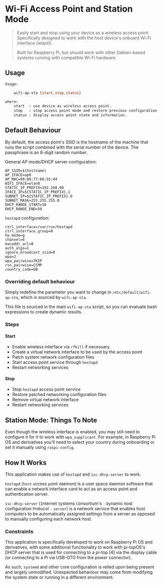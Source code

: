 # Wi-Fi Access Point and Station Mode

> Easily start and stop using your device as a wireless access point. Specifically designed to work with the host device's onboard Wi-Fi interface (wlan0).
>
> Built for Raspberry Pi, but should work with other Debian-based systems running with compatible Wi-Fi hardware.

## Usage

``` bash
Usage:

    wifi-ap-sta {start,stop,status}

where:
    start  : use device as wireless access point.
    stop   : stop access point mode and restore previous configuration.
    status : display access point state and information.
```

## Default Behaviour

By default, the access point's SSID is the hostname of the machine that runs the script combined with the serial number of the device. The passphrase is an 8-digit random number.

General AP mode/DHCP server configuration:
```
AP_SSID=$(hostname)
AP_IFACE=ap0
AP_MAC=99:88:77:66:55:44
WIFI_IFACE=wlan0
STATIC_IP_PREFIX=192.168.90
IFACE_IP=${STATIC_IP_PREFIX}.1
SUBNET_IP=${STATIC_IP_PREFIX}.0
SUBNET_MASK=255.255.255.0
DHCP_RANGE_START=10
DHCP_RANGE_END=50
```

`hostapd` configuration:
```
ctrl_interface=/var/run/hostapd
ctrl_interface_group=0
hw_mode=g
channel=6
macaddr_acl=0
auth_algs=1
ignore_broadcast_ssid=0
wpa=2
wpa_pairwise=TKIP
rsn_pairwise=CCMP
country_code=GB
```

### Overriding default behaviour

Simply redefine the parameter you want to change in `/etc/default/wifi-ap-sta`, which is sourced by `wifi-ap-sta`.

This file is sourced in the main `wifi-ap-sta` script, so you can evaluate bash expressions to create dynamic results.

### Steps

#### Start

* Enable wireless interface via `rfkill` if necessary
* Create a virtual network interface to be used by the access point
* Patch system network configuration files
* Start access point service through `hostapd`
* Restart networking services

#### Stop

* Stop `hostapd` access point service
* Restore patched networking configuration files
* Remove virtual network interface
* Restart networking services

## Station Mode: Things To Note

Even though the wireless interface is enabled, you may still need to configure it for it to work with `wpa_supplicant`. For example, in Raspberry Pi OS and derivatives you'll need to select your country during onboarding or set it manually using `raspi-config`.

## How It Works

This application makes use of ``hostapd`` and ``isc-dhcp-server`` to work.

``hostapd`` (`host` `a`ccess `p`oint `d`aemon) is a user space daemon software that can enable a network interface card to act as an access point and authentication server.

``isc-dhcp-server`` (`I`nternet `S`ystems `C`onsortium's `-` `D`ynamic `H`ost `C`onfiguration `P`rotocol `-` `server`) is a network service that enables host computers to be automatically assigned settings from a server as opposed to manually configuring each network host.

### Constraints

This application is specifically developed to work on Raspberry Pi OS and derivatives, with some additional functionality to work with pi-topOS's DHCP server that is used for connecting to a pi-top [4] via the display cable (or connecting to a Pi via USB-OTG from the power connector).

As such, `systemd` and other core configuration is relied upon being present and largely unmodified. Unexpected behaviour may come from modifying the system state or running in a different environment.
